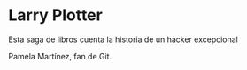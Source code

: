 
# Larry Plotter

Esta saga de libros cuenta la historia de un hacker excepcional

Pamela Martínez, fan de Git.
